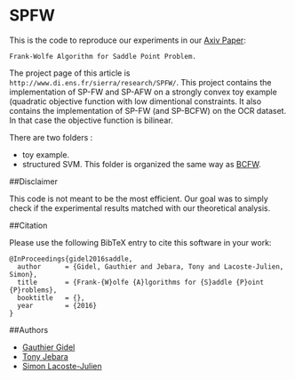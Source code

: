 # SPFW

This is the code to reproduce our experiments in our [Axiv Paper](http://arxiv.org/):
```
Frank-Wolfe Algorithm for Saddle Point Problem.
```
The project page of this article is ```http://www.di.ens.fr/sierra/research/SPFW/```. 
This project contains the implementation of SP-FW and SP-AFW on a strongly convex toy example (quadratic objective function with low dimentional constraints.
It also contains the implementation of SP-FW (and SP-BCFW) on the OCR dataset. In that case the objective function is bilinear.

There are two folders :
 - toy example. 
 - structured SVM. This folder is organized the same way as [BCFW](https://github.com/ppletscher/BCFWstruct).


##Disclaimer

This code is not meant to be the most efficient. Our goal was to simply check if the experimental results matched with our theoretical analysis.

##Citation

Please use the following BibTeX entry to cite this software in your work:
```
@InProceedings{gidel2016saddle,
  author      = {Gidel, Gauthier and Jebara, Tony and Lacoste-Julien, Simon},
  title       = {Frank-{W}olfe {A}lgorithms for {S}addle {P}oint {P}roblems},
  booktitle   = {},
  year        = {2016} 
}
```
##Authors

* [Gauthier Gidel](http://www.di.ens.fr/~gidel/)
* [Tony Jebara](http://www.cs.columbia.edu/~jebara/)
* [Simon Lacoste-Julien](http://www.di.ens.fr/~slacoste/)
